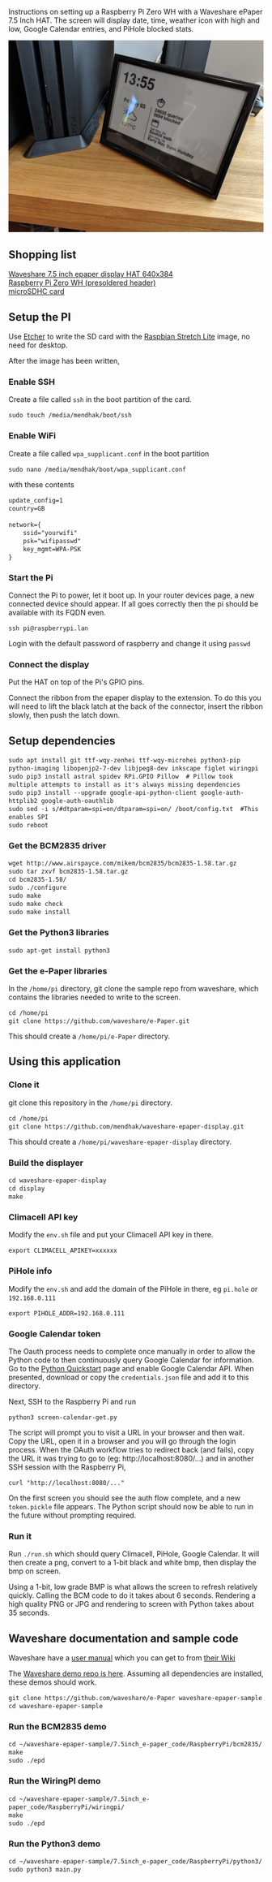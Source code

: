 Instructions on setting up a Raspberry Pi Zero WH with a Waveshare ePaper 7.5 Inch HAT. 
The screen will display date, time, weather icon with high and low, Google Calendar entries, and PiHole blocked stats.

![example](display.jpg)

## Shopping list

[Waveshare 7.5 inch epaper display HAT 640x384](https://www.amazon.co.uk/gp/product/B075R4QY3L/)  
[Raspberry Pi Zero WH (presoldered header)](https://www.amazon.co.uk/gp/product/B07BHMRTTY/)  
[microSDHC card](https://www.amazon.co.uk/gp/product/B073K14CVB)

## Setup the PI

Use [Etcher](https://etcher.io) to write the SD card with the [Raspbian Stretch Lite](https://www.raspberrypi.org/downloads/raspbian/) image, no need for desktop.

After the image has been written,

### Enable SSH 

Create a file called `ssh` in the boot partition of the card.

    sudo touch /media/mendhak/boot/ssh

### Enable WiFi

Create a file called `wpa_supplicant.conf` in the boot partition 

    sudo nano /media/mendhak/boot/wpa_supplicant.conf

with these contents    


    update_config=1
    country=GB

    network={
        ssid="yourwifi"
        psk="wifipasswd"
        key_mgmt=WPA-PSK
    }


### Start the Pi

Connect the Pi to power, let it boot up.  In your router devices page, a new connected device should appear.  If all goes correctly then the pi should be available with its FQDN even.

    ssh pi@raspberrypi.lan

Login with the default password of raspberry and change it using `passwd`

### Connect the display

Put the HAT on top of the Pi's GPIO pins.  

Connect the ribbon from the epaper display to the extension.  To do this you will need to lift the black latch at the back of the connector, insert the ribbon slowly, then push the latch down. 


## Setup dependencies

    sudo apt install git ttf-wqy-zenhei ttf-wqy-microhei python3-pip python-imaging libopenjp2-7-dev libjpeg8-dev inkscape figlet wiringpi
    sudo pip3 install astral spidev RPi.GPIO Pillow  # Pillow took multiple attempts to install as it's always missing dependencies
    sudo pip3 install --upgrade google-api-python-client google-auth-httplib2 google-auth-oauthlib
    sudo sed -i s/#dtparam=spi=on/dtparam=spi=on/ /boot/config.txt  #This enables SPI
    sudo reboot

### Get the BCM2835 driver

    wget http://www.airspayce.com/mikem/bcm2835/bcm2835-1.58.tar.gz
    sudo tar zxvf bcm2835-1.58.tar.gz
    cd bcm2835-1.58/
    sudo ./configure
    sudo make
    sudo make check
    sudo make install



### Get the Python3 libraries

    sudo apt-get install python3
    

### Get the e-Paper libraries

In the `/home/pi` directory, git clone the sample repo from waveshare, which contains the libraries needed to write to the screen. 

    cd /home/pi
    git clone https://github.com/waveshare/e-Paper.git

This should create a `/home/pi/e-Paper` directory.  

## Using this application

### Clone it

git clone this repository in the `/home/pi` directory.

    cd /home/pi
    git clone https://github.com/mendhak/waveshare-epaper-display.git
    
This should create a `/home/pi/waveshare-epaper-display` directory. 

### Build the displayer

    cd waveshare-epaper-display
    cd display
    make

### Climacell API key

Modify the `env.sh` file and put your Climacell API key in there. 

    export CLIMACELL_APIKEY=xxxxxx


### PiHole info

Modify the `env.sh` and add the domain of the PiHole in there, eg `pi.hole` or `192.168.0.111`

    export PIHOLE_ADDR=192.168.0.111


### Google Calendar token

The Oauth process needs to complete once manually in order to allow the Python code to then continuously query Google Calendar for information. 
Go to the [Python Quickstart](https://developers.google.com/calendar/quickstart/python) page and enable Google Calendar API.  When presented, download or copy the `credentials.json` file and add it to this directory. 

Next, SSH to the Raspberry Pi and run

    python3 screen-calendar-get.py

The script will prompt you to visit a URL in your browser and then wait.  Copy the URL, open it in a browser and you will go through the login process.  When the OAuth workflow tries to redirect back (and fails), copy the URL it was trying to go to (eg: http://localhost:8080/...) and in another SSH session with the Raspberry Pi, 

    curl "http://localhost:8080/..." 

On the first screen you should see the auth flow complete, and a new `token.pickle` file appears.  The Python script should now be able to run in the future without prompting required.  



### Run it

Run `./run.sh` which should query Climacell, PiHole, Google Calendar.  It will then create a png, convert to a 1-bit black and white bmp, then display the bmp on screen. 

Using a 1-bit, low grade BMP is what allows the screen to refresh relatively quickly. Calling the BCM code to do it takes about 6 seconds. 
Rendering a high quality PNG or JPG and rendering to screen with Python takes about 35 seconds.  




## Waveshare documentation and sample code

Waveshare have a [user manual](https://www.waveshare.com/w/upload/7/74/7.5inch-e-paper-hat-user-manual-en.pdf) which you can get to from [their Wiki](https://www.waveshare.com/wiki/7.5inch_e-Paper_HAT)


The [Waveshare demo repo is here](https://github.com/waveshare/e-Paper).  Assuming all dependencies are installed, these demos should work.  

    git clone https://github.com/waveshare/e-Paper waveshare-epaper-sample
    cd waveshare-epaper-sample





### Run the BCM2835 demo


    cd ~/waveshare-epaper-sample/7.5inch_e-paper_code/RaspberryPi/bcm2835/
    make
    sudo ./epd


### Run the WiringPI demo

    cd ~/waveshare-epaper-sample/7.5inch_e-paper_code/RaspberryPi/wiringpi/
    make
    sudo ./epd

### Run the Python3 demo

    cd ~/waveshare-epaper-sample/7.5inch_e-paper_code/RaspberryPi/python3/
    sudo python3 main.py
